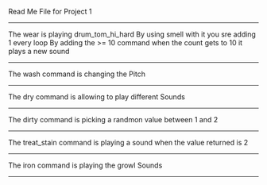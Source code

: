 Read Me File for Project 1
<hr color="#0000FF">
The wear is playing drum_tom_hi_hard
By using smell with it you sre adding 1 every loop
By adding the >= 10 command when the count gets to 10 it plays a new sound
<hr>
The wash command is changing the Pitch
<hr>
The dry command is allowing to play different Sounds
<hr>
The dirty command is picking a randmon value between 1 and 2
<hr>
The treat_stain command is playing a sound when the value returned is 2
<hr>
The iron command is playing the growl Sounds
<hr>
